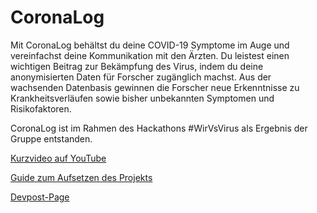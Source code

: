 # CoronaLog

Mit CoronaLog behältst du deine COVID-19 Symptome im Auge und vereinfachst deine Kommunikation mit den Ärzten. Du leistest einen wichtigen Beitrag zur Bekämpfung des Virus, indem du deine anonymisierten Daten für Forscher zugänglich machst. Aus der wachsenden Datenbasis gewinnen die Forscher neue Erkenntnisse zu Krankheitsverläufen sowie bisher unbekannten Symptomen und Risikofaktoren.

CoronaLog ist im Rahmen des Hackathons #WirVsVirus als Ergebnis der Gruppe entstanden.

[Kurzvideo auf YouTube](https://www.youtube.com/watch?v=YFxHOLcjwQI&feature=youtu.be)

[Guide zum Aufsetzen des Projekts](https://penny-private.atlassian.net/wiki/spaces/C/pages/23724078/Aufsetzen+des+Entwicklungsprojekts)

[Devpost-Page](https://devpost.com/software/27_patientenaustausch_coronalog)